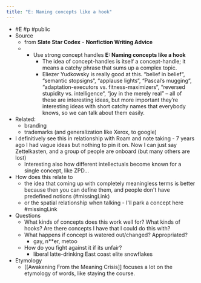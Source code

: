 ```yaml
---
title: "E: Naming concepts like a hook"
---
```


- #E #p #public
- Source
    - from **Slate Star Codex** - **Nonfiction Writing Advice**
    - - Use strong concept handles **E: Naming concepts like a hook**
        - The idea of concept-handles is itself a concept-handle; it means a catchy phrase that sums up a complex topic.
        - Eliezer Yudkowsky is really good at this. “belief in belief“, “semantic stopsigns“, “applause lights“, “Pascal’s mugging“, “adaptation-executors vs. fitness-maximizers“, “reversed stupidity vs. intelligence“, “joy in the merely real” – all of these are interesting ideas, but more important they’re interesting ideas with short catchy names that everybody knows, so we can talk about them easily.
- Related:
    - branding
    - trademarks (and generalization like Xerox, to google)
- I definitively see this in relationship with Roam and note taking - 7 years ago I had vague ideas but nothing to pin it on. Now I can just say Zettelkasten, and a group of people are onboard (but many others are lost)
    - Interesting also how different intellectuals become known for a single concept, like ZPD...
- How does this relate to
    - the idea that coming up with completely meaningless terms is better because then you can define them, and people don't have predefined notions (#missingLink)
    - or the spatial relationship when talking - I'll park a concept here #missingLink
- Questions
    - What kinds of concepts does this work well for? What kinds of hooks? Are there concepts I have that I could do this with?
    - What happens if concept is watered out/changed? Appropriated?
        - gay, n**er, metoo
    - How do you fight against it if its unfair?
        - liberal latte-drinking East coast elite snowflakes
- Etymology
    - [[Awakening From the Meaning Crisis]] focuses a lot on the etymology of words, like staying the course.
